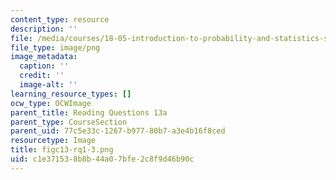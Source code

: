 ```yaml
---
content_type: resource
description: ''
file: /media/courses/18-05-introduction-to-probability-and-statistics-spring-2014/c1e371538b8b44a07bfe2c8f9d46b90c_figc13-rq1-3.png
file_type: image/png
image_metadata:
  caption: ''
  credit: ''
  image-alt: ''
learning_resource_types: []
ocw_type: OCWImage
parent_title: Reading Questions 13a
parent_type: CourseSection
parent_uid: 77c5e33c-1267-b977-80b7-a3e4b16f8ced
resourcetype: Image
title: figc13-rq1-3.png
uid: c1e37153-8b8b-44a0-7bfe-2c8f9d46b90c
---
```

